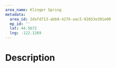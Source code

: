 ```yaml
---
area_name: Klinger Spring
metadata:
  area_id: 2dafd713-abb8-4276-aac5-92653e301e00
  mp_id: ''
  lat: 44.5672
  lng: -122.1269
---
```

# Description
